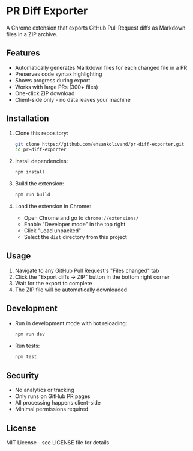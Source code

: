 # PR Diff Exporter

A Chrome extension that exports GitHub Pull Request diffs as Markdown files in a ZIP archive.

## Features

- Automatically generates Markdown files for each changed file in a PR
- Preserves code syntax highlighting
- Shows progress during export
- Works with large PRs (300+ files)
- One-click ZIP download
- Client-side only - no data leaves your machine

## Installation

1. Clone this repository:
   ```bash
   git clone https://github.com/ehsankolivand/pr-diff-exporter.git
   cd pr-diff-exporter
   ```

2. Install dependencies:
   ```bash
   npm install
   ```

3. Build the extension:
   ```bash
   npm run build
   ```

4. Load the extension in Chrome:
   - Open Chrome and go to `chrome://extensions/`
   - Enable "Developer mode" in the top right
   - Click "Load unpacked"
   - Select the `dist` directory from this project

## Usage

1. Navigate to any GitHub Pull Request's "Files changed" tab
2. Click the "Export diffs → ZIP" button in the bottom right corner
3. Wait for the export to complete
4. The ZIP file will be automatically downloaded

## Development

- Run in development mode with hot reloading:
  ```bash
  npm run dev
  ```

- Run tests:
  ```bash
  npm test
  ```

## Security

- No analytics or tracking
- Only runs on GitHub PR pages
- All processing happens client-side
- Minimal permissions required

## License

MIT License - see LICENSE file for details 
